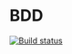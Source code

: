 # BDD
[![Build status](https://ci.appveyor.com/api/projects/status/5pjr88n3tp5qjcre?svg=true)](https://ci.appveyor.com/project/boog25/bdd)
